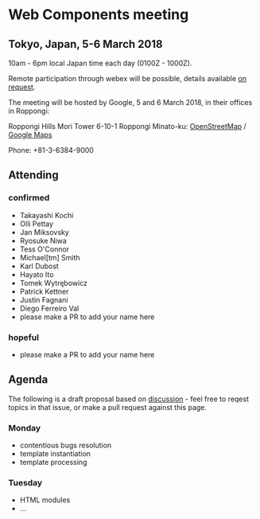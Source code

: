 # Web Components meeting

## Tokyo, Japan, 5-6 March 2018

10am - 6pm local Japan time each day (0100Z - 1000Z).

Remote participation through webex will be possible, details available [on request](mailto:chaals@yandex.ru).

The meeting will be hosted by Google, 5 and 6 March 2018, in their offices in Roppongi:

Roppongi Hills Mori Tower 6-10-1 Roppongi Minato-ku:
[OpenStreetMap](https://www.openstreetmap.org/way/153924771#map=16/35.6605/139.7293) / [Google Maps](https://www.google.com/maps/place/Roppongi+Hills/@35.6604761,139.7270984,17z/)

Phone: +81-3-6384-9000

## Attending
### confirmed
* Takayashi Kochi
* Olli Pettay
* Jan Miksovsky
* Ryosuke Niwa
* Tess O'Connor
* Michael[tm] Smith
* Karl Dubost
* Hayato Ito
* Tomek Wytrębowicz
* Patrick Kettner
* Justin Fagnani
* Diego Ferreiro Val
* please make a PR to add your name here

### hopeful
* please make a PR to add your name here

## Agenda
The following is a draft proposal based on [discussion](https://github.com/w3c/webcomponents/issues/713) - 
feel free to reqest topics in that issue, or make a pull request against this page.

### Monday
* contentious bugs resolution
* template instantiation
* template processing

### Tuesday
* HTML modules
* ...
